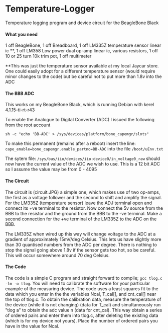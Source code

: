 # Temperature-Logger
Temperature logging program and device circuit for the BeagleBone Black

#### What you need
1 off BeagleBone, 1 off Breadboard, 1 off LM335Z temperature sensor linear ic \**, 1 off LM358 Low power dual op-amp linear ic, various resistors, 1 off 10 or 25 turn 10k trim pot, 1 off multimeter

\**This was just the temperature sensor available at my local Jaycar store. One could easily adopt for a different temperature sensor (would require minor changes to the code) but be careful not to put more than 1.8v into the ADC

#### The BBB ADC
This works on my BeagleBone Black, which is running Debian with kerel 4.1.15-ti-rt-r43

To enable the Analogue to Digital Converter (ADC) I issued the following from the root account

`sh -c "echo 'BB-ADC' > /sys/devices/platform/bone_capemgr/slots"`

To make this permanent (remains after a reboot) insert the line:
`cape_enable=bone_capemgr.enable_partno=BB-ADC`
into the file 
`/boot/uEnv.txt`

The sytem file:
`/sys/bus/iio/devices/iio:device0/in_voltage0_raw`
should now have the current value of the ADC we wish to use. 
This is a 12 bit ADC so I assume the value may be from 0 - 4095

#### The Circuit

The circuit is (circuit.JPG) a simple one, which makes use of two op-amps, the first as a voltage follower and the second to shift and amplify the signal. For the LM335Z (temperature sensor) leave the ADJ terminal open and connect its +ve terminal to the resistor. Now connect the 5v source from the BBB to the resistor and the ground from the BBB to the -ve terminal. Make a second connection for the +ve terminal of the LM335Z to the ADC on the BBB.

The LM335Z when wired up this way will change voltage to the ADC at a gradient of approximately 15mV/deg Celsius. This lets us have slightly more than 30 quantised numbers from the ADC per degree. There is nothing to stop the signal going above 1.8v if the sensor gets too hot, so be careful. This will occur somewhere around 70 deg Celsius.

#### The Code

The code is a simple C program and straight forward to compile;
`gcc tlog.c -lm -o tlog`.
You will need to calibrate the software for your particular example of the measuring device. The code uses a least squares fit to the data which you enter in the the variables Ncal, T_cal[], and cnt_cal[] near the top of tlog.c.
  To obtain the calibration data, measure the temperature of the device (while it is not changing) (data for T_cal) and simultaneously run "tlog a" to obtain the adc value n (data for cnt_cal). This way obtain a series of ordered pairs and enter them into tlog.c, after deleting the existing data (which is for my device not yours). Place the number of ordered pairs you have in the value for Ncal.
